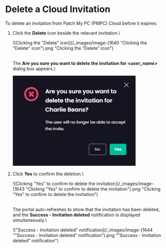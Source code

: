 # Delete a Cloud Invitation

To delete an invitation from Patch My PC (PMPC) Cloud before it expires:

1.  Click the **Delete** icon beside the relevant invitation.\


    ![Clicking the "Delete" icon](/_images/image-(1640 "Clicking the \"Delete\" icon").png "Clicking the “Delete” icon")

    \
    The **Are you sure you want to delete the invitation for <**_**user\_name**_**>** dialog box appears.\


    ![](/_images/image-(1642).png "")


2.  Click **Yes** to confirm the deletion.\


    ![Clicking "Yes" to confirm to delete the invitation](/_images/image-(1643 "Clicking \"Yes\" to confirm to delete the invitation").png "Clicking “Yes” to confirm to delete the invitation")

    \
    The portal auto-refreshes to show that the invitation has been deleted, and the **Success - Invitation deleted** notification is displayed simultaneously.\


    !["Success - Invitation deleted" notification](/_images/image-(1644 "\"Success - Invitation deleted\" notification").png "“Success - Invitation deleted” notification")